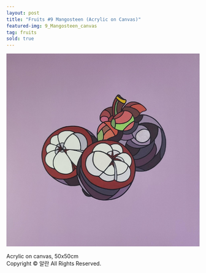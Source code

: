 ```yaml
---
layout: post
title: "Fruits #9 Mangosteen (Acrylic on Canvas)"
featured-img: 9_Mangosteen_canvas
tag: fruits
sold: true
---
```


![](/assets/img/posts/9_Mangosteen_canvas.jpg)

Acrylic on canvas, 50x50cm  
Copyright © 알란 All Rights Reserved.
